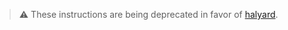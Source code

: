 
> :warning: These instructions are being deprecated in favor of
> [halyard](https://github.com/spinnaker/halyard).
